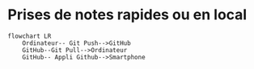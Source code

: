 # Prises de notes rapides ou en local

```mermaid
flowchart LR
    Ordinateur-- Git Push-->GitHub
    GitHub--Git Pull-->Ordinateur
    GitHub-- Appli Github-->Smartphone 

```



